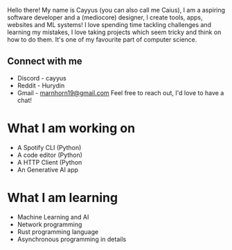 Hello there! My name is Cayyus (you can also call me Caius), I am a aspiring software developer and a (mediocore) designer, I create tools, apps, websites and ML systems! I love spending time tackling challenges and learning my mistakes, I love taking projects which seem tricky and think on how to do them. It's one of my favourite part of computer science.

## Connect with me
- Discord - cayyus
- Reddit - Hurydin
- Gmail - marnhorn19@gmail.com
Feel free to reach out, I'd love to have a chat!

# What I am working on
- A Spotify CLI (Python)
- A code editor (Python)
- A HTTP Client (Python
- An Generative AI app

# What I am learning 
- Machine Learning and AI
- Network programming
- Rust programming language
- Asynchronous programming in details
<!---
Daviehoff/Daviehoff is a ✨ special ✨ repository because its `README.md` (this file) appears on your GitHub profile.
You can click the Preview link to take a look at your changes.
--->

